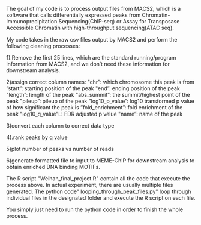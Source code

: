
The goal of my code is to process output files from MACS2, which is a software that calls differentially 
expressed peaks from Chromatin-Immunoprecipitation Sequencing(ChIP-seq) or Assay for Transposase Accessible Chromatin with high-throughput sequencing(ATAC seq).

My code takes in the raw csv files output by MACS2 and perform the following cleaning processes:

1).Remove the first 25 lines, which are the standard running/program information from MACS2, and we don’t need these information for downstream analysis.

2)assign correct column names: 
"chr”: which chromosome this peak is from
”start”: starting position of the peak
"end”: ending position of the peak
"length”: length of the peak
"abs_summit”: the summit/highest point of the peak
"pileup”: pileup of the peak
"log10_p_value”: log10 transformed p value of how significant the peak is 
”fold_enrichment”: fold enrichment of the peak
"log10_q_value”L: FDR adjusted p velue
"name”: name of the peak

3)convert each column to correct data type

4).rank peaks by q value

5)plot number of peaks vs number of reads

6)generate formatted file to input to MEME-ChIP for downstream analysis to obtain enriched DNA binding MOTIFs.


The R script "Weihan_final_project.R" contain all the code that execute the process above. 
In actual experiment, there are usually multiple files generated. The python code" looping_through_peak_files.py"
loop through individual files in the designated folder and execute the R script on each file. 

You simply just need to run the python code in order to finish the whole process.
